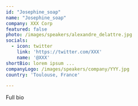 ```yaml
---
id: "Josephine_soap"
name: "Josephine_soap"
company: XXX Corp
featured: false
photo: /images/speakers/alexandre_delattre.jpg
socials:
  - icon: twitter
    link: 'https://twitter.com/XXX'
    name: '@XXX'
shortBio: lorem ipsum ...
companyLogo: /images/speakers/company/YYY.jpg
country: 'Toulouse, France'

---
```


Full bio